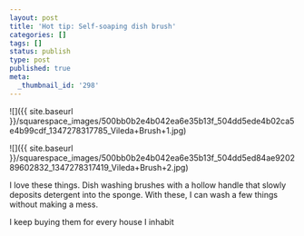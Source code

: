```yaml
---
layout: post
title: 'Hot tip: Self-soaping dish brush'
categories: []
tags: []
status: publish
type: post
published: true
meta:
  _thumbnail_id: '298'
---
```


![]({{ site.baseurl }}/squarespace_images/500bb0b2e4b042ea6e35b13f_504dd5ede4b02ca5e4b99cdf_1347278317785_Vileda+Brush+1.jpg)
  

  
   
![]({{ site.baseurl }}/squarespace_images/500bb0b2e4b042ea6e35b13f_504dd5ed84ae920289602832_1347278317419_Vileda+Brush+2.jpg)

I love these things. Dish washing brushes with a hollow handle that slowly deposits detergent into the sponge. With these, I can wash a few things without making a mess.


I keep buying them for every house I inhabit
